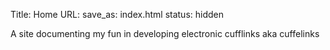 Title: Home
URL:
save_as: index.html
status: hidden

A site documenting my fun in developing electronic cufflinks aka cuffelinks
